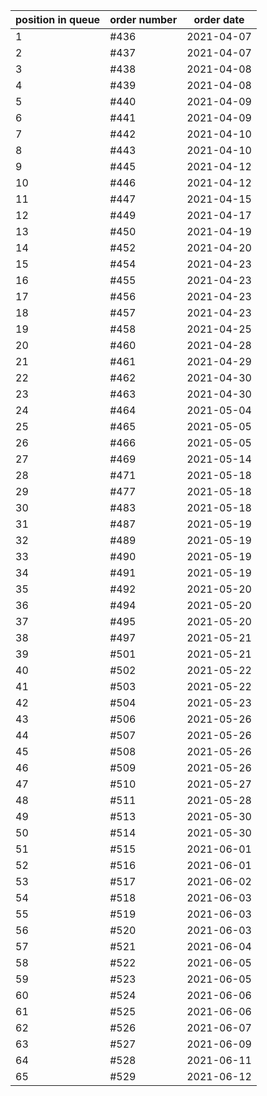 | position in queue | order number | order date |
| - | - | - |
| 1 | #436 | 2021-04-07 |
| 2 | #437 | 2021-04-07 |
| 3 | #438 | 2021-04-08 |
| 4 | #439 | 2021-04-08 |
| 5 | #440 | 2021-04-09 |
| 6 | #441 | 2021-04-09 |
| 7 | #442 | 2021-04-10 |
| 8 | #443 | 2021-04-10 |
| 9 | #445 | 2021-04-12 |
| 10 | #446 | 2021-04-12 |
| 11 | #447 | 2021-04-15 |
| 12 | #449 | 2021-04-17 |
| 13 | #450 | 2021-04-19 |
| 14 | #452 | 2021-04-20 |
| 15 | #454 | 2021-04-23 |
| 16 | #455 | 2021-04-23 |
| 17 | #456 | 2021-04-23 |
| 18 | #457 | 2021-04-23 |
| 19 | #458 | 2021-04-25 |
| 20 | #460 | 2021-04-28 |
| 21 | #461 | 2021-04-29 |
| 22 | #462 | 2021-04-30 |
| 23 | #463 | 2021-04-30 |
| 24 | #464 | 2021-05-04 |
| 25 | #465 | 2021-05-05 |
| 26 | #466 | 2021-05-05 |
| 27 | #469 | 2021-05-14 |
| 28 | #471 | 2021-05-18 |
| 29 | #477 | 2021-05-18 |
| 30 | #483 | 2021-05-18 |
| 31 | #487 | 2021-05-19 |
| 32 | #489 | 2021-05-19 |
| 33 | #490 | 2021-05-19 |
| 34 | #491 | 2021-05-19 |
| 35 | #492 | 2021-05-20 |
| 36 | #494 | 2021-05-20 |
| 37 | #495 | 2021-05-20 |
| 38 | #497 | 2021-05-21 |
| 39 | #501 | 2021-05-21 |
| 40 | #502 | 2021-05-22 |
| 41 | #503 | 2021-05-22 |
| 42 | #504 | 2021-05-23 |
| 43 | #506 | 2021-05-26 |
| 44 | #507 | 2021-05-26 |
| 45 | #508 | 2021-05-26 |
| 46 | #509 | 2021-05-26 |
| 47 | #510 | 2021-05-27 |
| 48 | #511 | 2021-05-28 |
| 49 | #513 | 2021-05-30 |
| 50 | #514 | 2021-05-30 |
| 51 | #515 | 2021-06-01 |
| 52 | #516 | 2021-06-01 |
| 53 | #517 | 2021-06-02 |
| 54 | #518 | 2021-06-03 |
| 55 | #519 | 2021-06-03 |
| 56 | #520 | 2021-06-03 |
| 57 | #521 | 2021-06-04 |
| 58 | #522 | 2021-06-05 |
| 59 | #523 | 2021-06-05 |
| 60 | #524 | 2021-06-06 |
| 61 | #525 | 2021-06-06 |
| 62 | #526 | 2021-06-07 |
| 63 | #527 | 2021-06-09 |
| 64 | #528 | 2021-06-11 |
| 65 | #529 | 2021-06-12 |
